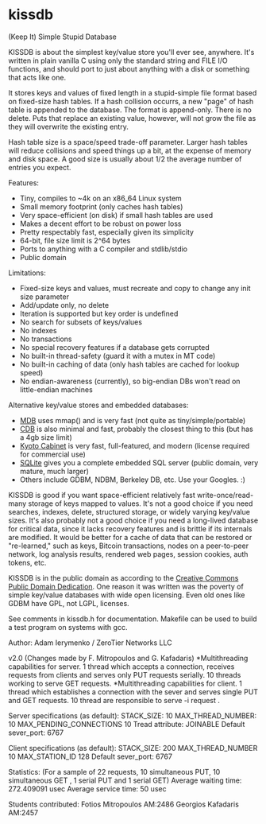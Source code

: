 kissdb
======

(Keep It) Simple Stupid Database

KISSDB is about the simplest key/value store you'll ever see, anywhere.
It's written in plain vanilla C using only the standard string and FILE
I/O functions, and should port to just about anything with a disk or
something that acts like one.

It stores keys and values of fixed length in a stupid-simple file format
based on fixed-size hash tables. If a hash collision occurrs, a new "page"
of hash table is appended to the database. The format is append-only.
There is no delete. Puts that replace an existing value, however, will not
grow the file as they will overwrite the existing entry.

Hash table size is a space/speed trade-off parameter. Larger hash tables
will reduce collisions and speed things up a bit, at the expense of memory
and disk space. A good size is usually about 1/2 the average number of
entries you expect.

Features:

 * Tiny, compiles to ~4k on an x86_64 Linux system
 * Small memory footprint (only caches hash tables)
 * Very space-efficient (on disk) if small hash tables are used
 * Makes a decent effort to be robust on power loss
 * Pretty respectably fast, especially given its simplicity
 * 64-bit, file size limit is 2^64 bytes
 * Ports to anything with a C compiler and stdlib/stdio
 * Public domain

Limitations:

 * Fixed-size keys and values, must recreate and copy to change any init size parameter
 * Add/update only, no delete
 * Iteration is supported but key order is undefined
 * No search for subsets of keys/values
 * No indexes
 * No transactions
 * No special recovery features if a database gets corrupted
 * No built-in thread-safety (guard it with a mutex in MT code)
 * No built-in caching of data (only hash tables are cached for lookup speed)
 * No endian-awareness (currently), so big-endian DBs won't read on little-endian machines

Alternative key/value stores and embedded databases:

 * [MDB](http://symas.com/mdb/) uses mmap() and is very fast (not quite as tiny/simple/portable)
 * [CDB](http://cr.yp.to/cdb.html) is also minimal and fast, probably the closest thing to this (but has a 4gb size limit)
 * [Kyoto Cabinet](http://fallabs.com/kyotocabinet/) is very fast, full-featured, and modern (license required for commercial use)
 * [SQLite](http://www.sqlite.org/) gives you a complete embedded SQL server (public domain, very mature, much larger)
 * Others include GDBM, NDBM, Berkeley DB, etc. Use your Googles. :)

KISSDB is good if you want space-efficient relatively fast write-once/read-many storage
of keys mapped to values. It's not a good choice if you need searches, indexes, delete,
structured storage, or widely varying key/value sizes. It's also probably not a good
choice if you need a long-lived database for critical data, since it lacks recovery
features and is brittle if its internals are modified. It would be better for a cache
of data that can be restored or "re-learned," such as keys, Bitcoin transactions, nodes
on a peer-to-peer network, log analysis results, rendered web pages, session cookies,
auth tokens, etc.

KISSDB is in the public domain as according to the [Creative Commons Public Domain Dedication](http://creativecommons.org/publicdomain/zero/1.0/).
One reason it was written was the poverty of simple key/value databases with wide open licensing. Even old ones like GDBM have GPL, not LGPL, licenses.

See comments in kissdb.h for documentation. Makefile can be used to build
a test program on systems with gcc.

Author: Adam Ierymenko / ZeroTier Networks LLC

v2.0 (Changes made by F. Mitropoulos and G. Kafadaris)
*Multithreading capabilities for server. 
1 thread which accepts a connection, receives requests from clients and serves only 
PUT requests serially.
10 threads working to serve GET requests.
*Multithreading capabilities for client. 
1 thread which establishes a connection with the sever and serves single PUT and GET           requests.
10 thread are responsible to serve -i request .

Server specifications (as default):
STACK_SIZE: 			10
MAX_THREAD_NUMBER:		10
MAX_PENDING_CONNECTIONS	10
Tread attribute:	  JOINABLE
Default sever_port:	      6767

Client specifications (as default):
STACK_SIZE:		       200
MAX_THREAD_NUMBER		10
MAX_STATION_ID		       128
Default sever_port:	      6767

Statistics:
(For a sample of 22 requests, 10 simultaneous PUT, 10 simultaneous GET , 1 serial PUT and 1 serial GET)
Average waiting time: 272.409091 usec
Average service time: 50 usec

Students contributed:
Fotios Mitropoulos AM:2486
Georgios Kafadaris AM:2457

 